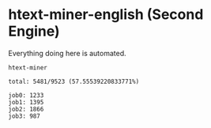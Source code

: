 # htext-miner-english (Second Engine)

Everything doing here is automated.

```
htext-miner

total: 5481/9523 (57.55539220833771%)

job0: 1233
job1: 1395
job2: 1866
job3: 987
```